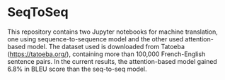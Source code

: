 # SeqToSeq
This repository contains two Jupyter notebooks for machine translation, one using sequence-to-sequence model and the other used attention-based model. The dataset used is downloaded from Tatoeba (https://tatoeba.org/), containing more than 100,000 French-English sentence pairs. In the current results, the attention-based model gained 6.8% in BLEU score than the seq-to-seq model.
